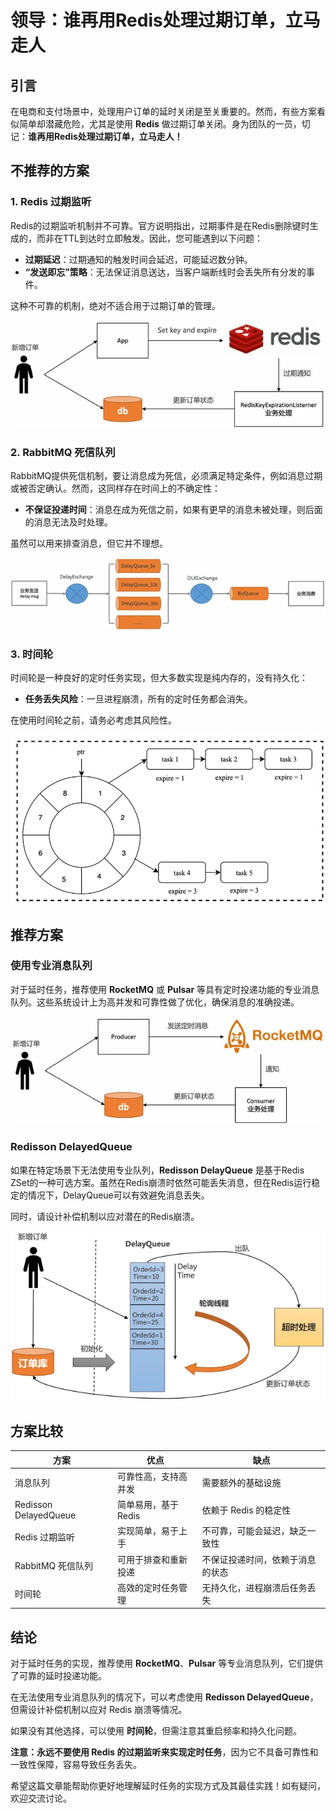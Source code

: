 # 领导：谁再用Redis处理过期订单，立马走人

## 引言

在电商和支付场景中，处理用户订单的延时关闭是至关重要的。然而，有些方案看似简单却潜藏危险，尤其是使用 **Redis** 做过期订单关闭。身为团队的一员，切记：**谁再用Redis处理过期订单，立马走人！**

## 不推荐的方案

### 1. Redis 过期监听

Redis的过期监听机制并不可靠。官方说明指出，过期事件是在Redis删除键时生成的，而非在TTL到达时立即触发。因此，您可能遇到以下问题：

+ **过期延迟**：过期通知的触发时间会延迟，可能延迟数分钟。
+ **“发送即忘”策略**：无法保证消息送达，当客户端断线时会丢失所有分发的事件。

这种不可靠的机制，绝对不适合用于过期订单的管理。

![1728632003658-d48a0914-361e-41cf-832b-7365aabbd6d3.png](./img/GY8mAK6h86byTCiM/1728632003658-d48a0914-361e-41cf-832b-7365aabbd6d3-401988.webp)

### 2. RabbitMQ 死信队列

RabbitMQ提供死信机制，要让消息成为死信，必须满足特定条件，例如消息过期或被否定确认。然而，这同样存在时间上的不确定性：

+ **不保证投递时间**：消息在成为死信之前，如果有更早的消息未被处理，则后面的消息无法及时处理。

虽然可以用来排查消息，但它并不理想。

![1728632002991-e67bf6ae-327b-433d-8eaa-84c68a0c44ab.png](./img/GY8mAK6h86byTCiM/1728632002991-e67bf6ae-327b-433d-8eaa-84c68a0c44ab-368441.webp)

### 3. 时间轮

时间轮是一种良好的定时任务实现，但大多数实现是纯内存的，没有持久化：

+ **任务丢失风险**：一旦进程崩溃，所有的定时任务都会消失。

在使用时间轮之前，请务必考虑其风险性。

![1735464396958-d8cac87d-f620-4c14-ba8c-1e689275abc3.png](./img/GY8mAK6h86byTCiM/1735464396958-d8cac87d-f620-4c14-ba8c-1e689275abc3-575194.png)

## 推荐方案

### 使用专业消息队列

对于延时任务，推荐使用 **RocketMQ** 或 **Pulsar** 等具有定时投递功能的专业消息队列。这些系统设计上为高并发和可靠性做了优化，确保消息的准确投递。

![1728632002977-70069c25-c236-44e8-bae8-4bf97c56827c.png](./img/GY8mAK6h86byTCiM/1728632002977-70069c25-c236-44e8-bae8-4bf97c56827c-847860.webp)

### Redisson DelayedQueue

如果在特定场景下无法使用专业队列，**Redisson DelayQueue** 是基于Redis ZSet的一种可选方案。虽然在Redis崩溃时依然可能丢失消息，但在Redis运行稳定的情况下，DelayQueue可以有效避免消息丢失。

同时，请设计补偿机制以应对潜在的Redis崩溃。

![1728632003211-253bc6f4-75a4-49cc-986a-db1646c5ca95.png](./img/GY8mAK6h86byTCiM/1728632003211-253bc6f4-75a4-49cc-986a-db1646c5ca95-801184.webp)

## 方案比较

| **方案** | **优点** | **缺点** |
| --- | --- | --- |
| 消息队列 | 可靠性高，支持高并发 | 需要额外的基础设施 |
| Redisson DelayedQueue | 简单易用，基于 Redis | 依赖于 Redis 的稳定性 |
| Redis 过期监听 | 实现简单，易于上手 | 不可靠，可能会延迟，缺乏一致性 |
| RabbitMQ 死信队列 | 可用于排查和重新投递 | 不保证投递时间，依赖于消息的状态 |
| 时间轮 | 高效的定时任务管理 | 无持久化，进程崩溃后任务丢失 |

## 结论

对于延时任务的实现，推荐使用 **RocketMQ**、**Pulsar** 等专业消息队列，它们提供了可靠的延时投递功能。

在无法使用专业消息队列的情况下，可以考虑使用 **Redisson DelayedQueue**，但需设计补偿机制以应对 Redis 崩溃等情况。

如果没有其他选择，可以使用 **时间轮**，但需注意其重启频率和持久化问题。

**注意：永远不要使用 Redis 的过期监听来实现定时任务**，因为它不具备可靠性和一致性保障，容易导致任务丢失。

希望这篇文章能帮助你更好地理解延时任务的实现方式及其最佳实践！如有疑问，欢迎交流讨论。
